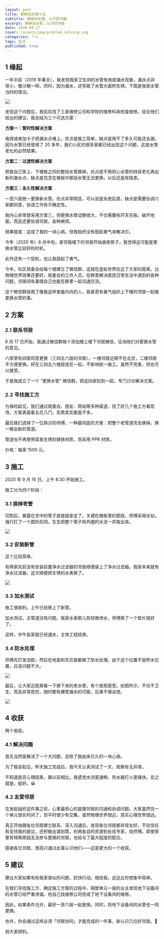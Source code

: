 ```yaml
---
layout: post
title: 更换旧水管小记
subtitle: 换掉旧水管，认识好邻居
excerpt: 换掉旧水管，认识好邻居
date: 2020-09-17
cover: /assets/img/problem_solving.svg
categories: 个人
tags: 生活
published: true
---
```


## 1 缘起

一年半前（2019 年春天），我发现我家卫生间的水管有局部漏水现象，漏水点非常小，像沙眼一样。同时，因为漏水，还导致了水管大面积生锈。下图是我家水管当时的情况。

![](/assets/post_img/pipe1.jpg)

发现这个问题后，我前后找了三家维修公司和学校的维修科来检查维修。综合他们给出的建议，我总结为三个可选方案：

**方案一：暂时性解决方案**

电焊或者加卡子把漏水点堵上。优点是施工简单，缺点是用不了多久可能还会漏。因为水管已经使用了 20 多年，我们小区的很多家都已经出现这个问题，这是水管老化的必然结果。

**方案二：过渡性解决方案**

把我自己家上、下楼板之间的整段水管换掉。优点是不用担心水管的持续老化再出新的漏水点，缺点是包含在楼板中那段水管无法更换，以后还是有隐患。

**方案三：永久性解决方案**

一至六层统一更换新水管。优点非常明显，可以说是永绝后患，缺点是需要协调六家都同意，协调工作有不确定性。

我内心非常想采用方案三，但更换水管动静很大，不仅需要拆开天花板、破坏地面，而且还要协调邻居，各种麻烦。

结果就是：这成了我的一块心病，但我始终没有鼓起勇气来解决它。

今年（2020 年）8 月中旬，紧邻我楼下的邻居开始装修房子，我觉得这可能是更换水管比较好的时机。

此外还有一个契机，也让我鼓起了勇气。

今年，社区居委会给每个楼建立了微信群，这就在虚拟世界拉近了大家的距离，比物理世界效果还要好。居委会的工作人员，在群里解决居民日常生活中遇到的各种问题，邻居间有事情自己也能在群里一起沟通交流。

这个微信群拯救了像我这样害羞内向的人，我甚至有勇气组织上下楼的邻居一起做更换水管的事。

## 2 方案

### 2.1 联系邻居

8 月 17 日开始，我通过微信群挨个添加楼上楼下邻居微信，征询他们对更换水管的意见。

六家里有四家同意更换（三四五六层的邻居），一楼邻居近期不在北京，二楼邻居不方便更换。好在三四五六楼层连在一起，不影响统一施工。虽然不完美，但也可以接受。

于是我成立了一个 “更换水管” 微信群，把这四家拉到一起，专门讨论解决方案。

### 2.2 寻找施工方

为保险起见，我们通过居委会、朋友、网站等多种渠道，找了好几个施工方看现场，方案表面看五花八门，实质其实都差不多。

最后我们选择了一位熟识的师傅，一种最彻底的方案：把整个老管道完全换掉，换一根全新的管道。

管道也不再使用容易生锈的铸铁材质，而采用 PPR 材质。

价格：每家 1500 元。

## 3 施工

2020 年 9 月 16 日，上午 8:30 开始施工。

施工分为四个阶段：

### 3.1 换掉老管

切割后，暴露在空中的管子直接就拿走了。关键在楼板里的那段，师傅采用水钻，强行打了一个圆形的洞，生生把整个管子和外圈的水泥一并取出来。

![](/assets/post_img/pipe2.jpg)

### 3.2 安装新管

这个比较简单。

有两家先前没有安装前置净水过滤器的邻居顺便装上了净水过滤器。我家本来就有净水过滤器，这次顺便把生锈的水表换了。

![](/assets/post_img/pipe3.jpg)

### 3.3 加水测试

施工很顺利，上午已经换上了新管。

加水测试，主管道没有问题。我家水表那儿有轻微渗水，师傅换了一个垫片就好了。

这样，中午各家就已经通水，主体工程结束。

### 3.4 防水处理

师傅先打发泡胶，然后在地面和天花板都做了防水处理。由于这个位置不是积水位置，应该问题不大。

![](/assets/post_img/pipe4.jpg)

最后，让大家近距离看一下换下来的老水管，有个直观感受。如图所示，不仅不卫生，而且非常危险，随时都有爆管漏水的可能，后果不堪设想。

![](/assets/post_img/pipe5.jpg)

## 4 收获

两个收获。

### 4.1 解决问题

首先当然是解决了一个大问题，去除了我由来已久的一块心病。

为了稳妥起见，昨天施工完成后，我今天认真测试了一天，观察有无异常。

不知道是否心理因素，跟以前相比，我感觉水流更通畅，热水器打火更痛快。总之就是，挺好。😀

### 4.2 友爱邻居

在发起组织这件事之前，心里最担心的是跟邻居的沟通和协调问题。大家虽然住一个单元很长时间了，但平时很少有交集。虽然物理世界很近，其实心理世界很远。

真正开始跟各位邻居建立联系、深入沟通后，发现各位邻居都非常友好，不仅信任和支持我的提议，还积极出谋划策，利用各自的资源到处找专家，找师傅。即使家里有特殊原因无法参与更换的邻居，也给与了最大程度的配合。

感谢各位邻居，很高兴通过此事认识他们——这是更大的一个收获。

## 5 建议

建议大家如果有和我家类似的问题，赶快行动。相信我，这远比你想象中简单。

在我们寻找施工方、确定施工方案的过程中，隔壁单元一层的业主发现地下设备间的水管已经严重渗漏，他自己找维修公司完成了地下设备间的维修。

因此，如果条件允许，最好一至六层一起更换。同时，将地下设备间的水管也一同更换。

也许，你会通过这样必须「邻居协同」才能完成的一件事，新认识几位好邻居。🌈

祝大家顺利。
